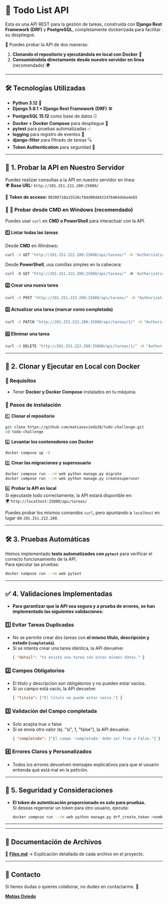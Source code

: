 # 📝 Todo List API

Esta es una API REST para la gestión de tareas, construida con **Django Rest Framework (DRF)** y **PostgreSQL**, completamente dockerizada para facilitar su despliegue.  

🚀 Puedes probar la API de dos maneras:
1. **Clonando el repositorio y ejecutándola en local con Docker** 🐳  
2. **Consumiéndola directamente desde nuestro servidor en línea** (recomendado) 🌍  

---

## 🛠 **Tecnologías Utilizadas**
- **Python 3.12** 🐍
- **Django 5.6.1 + Django Rest Framework (DRF)** 🛠
- **PostgreSQL 15.12** como base de datos 🗄
- **Docker + Docker Compose** para despliegue 🚢
- **pytest** para pruebas automatizadas ✅
- **logging** para registro de eventos 📜
- **django-filter** para filtrado de tareas 🔍
- **Token Authentication** para seguridad 🔑

---

## 📌 **1. Probar la API en Nuestro Servidor**
Puedes realizar consultas a la API en nuestro servidor en línea:  
🌍 **Base URL:** `http://201.251.222.200:25080/`

🔐 **Token de acceso:** `90200710a15526cf84d00dd42247b464deba4eb5`

### 🔹 **📌 Probar desde CMD en Windows** (recomendado)
Puedes usar `curl` en **CMD o PowerShell** para interactuar con la API.  

#### **1️⃣ Listar todas las tareas**
Desde **CMD** en Windows:
```cmd
curl -X GET "http://201.251.222.200:25080/api/tareas/" -H "Authorization: Token 90200710a15526cf84d00dd42247b464deba4eb5"
```

Desde **PowerShell**, usa comillas simples en la cabecera:
```powershell
curl -X GET "http://201.251.222.200:25080/api/tareas/" -H 'Authorization: Token 90200710a15526cf84d00dd42247b464deba4eb5'
```

#### **2️⃣ Crear una nueva tarea**
```cmd
curl -X POST "http://201.251.222.200:25080/api/tareas/" -H "Authorization: Token 90200710a15526cf84d00dd42247b464deba4eb5" -H "Content-Type: application/json" -d "{"titulo": "Nueva tarea", "descripcion": "Descripción de prueba", "completada": false}"
```

#### **3️⃣ Actualizar una tarea (marcar como completada)**
```cmd
curl -X PATCH "http://201.251.222.200:25080/api/tareas/1/" -H "Authorization: Token 90200710a15526cf84d00dd42247b464deba4eb5" -H "Content-Type: application/json" -d "{"completada": true}"
```

#### **4️⃣ Eliminar una tarea**
```cmd
curl -X DELETE "http://201.251.222.200:25080/api/tareas/1/" -H "Authorization: Token 90200710a15526cf84d00dd42247b464deba4eb5"
```

---

## 📌 **2. Clonar y Ejecutar en Local con Docker**
### 🔹 **Requisitos**
- Tener **Docker y Docker Compose** instalados en tu máquina.

### 🔹 **Pasos de instalación**
1️⃣ **Clonar el repositorio**  
```sh
git clone https://github.com/matiasoviedo28/todo-challenge.git
cd todo-challenge
```

2️⃣ **Levantar los contenedores con Docker**  
```sh
docker compose up -d
```

3️⃣ **Crear las migraciones y superusuario**  
```sh
docker compose run --rm web python manage.py migrate
docker compose run --rm web python manage.py createsuperuser
```

4️⃣ **Probar la API en local**  
Si ejecutaste todo correctamente, la API estará disponible en:  
🌍 `http://localhost:25080/api/tareas/`

Puedes probar los mismos comandos `curl`, pero apuntando a `localhost` en lugar de `201.251.222.200`.

---

## 🛠 **3. Pruebas Automáticas**
Hemos implementado **tests automatizados con `pytest`** para verificar el correcto funcionamiento de la API.  
Para ejecutar las pruebas:
```sh
docker compose run --rm web pytest
```

---

## ✅ **4. Validaciones Implementadas**
- **Para garantizar que la API sea segura y a prueba de errores, se han implementado las siguientes validaciones:**  

### 1️⃣ Evitar Tareas Duplicadas
- No se permite crear dos tareas con **el mismo título, descripción y estado (`completada`)**.
- Si se intenta crear una tarea idéntica, la API devuelve:
  ```json
  { "detail": "Ya existe una tarea con estos mismos datos." }
  ```

### 2️⃣ Campos Obligatorios
- El titulo y descripcion son obligatorios y no pueden estar vacíos.
- Si un campo está vacío, la API devuelve:
  ```json
  { "titulo": ["El título no puede estar vacío."] }
  ```

### 3️⃣ Validación del Campo completada
- Solo acepta true o false
- Si se envía otro valor (ej. "si", 1, "false"), la API devuelve:
  ```json
  { "completada": ["El campo 'completada' debe ser True o False."] }
  ```
### 4️⃣ Errores Claros y Personalizados
- Todos los errores devuelven mensajes explicativos para que el usuario entienda qué está mal en la petición.


---

## 🔐 **5. Seguridad y Consideraciones**
- **El token de autenticación proporcionado es solo para pruebas.**  
  Si deseas regenerar un token para otro usuario, ejecuta:  
  ```sh
  docker compose run --rm web python manage.py drf_create_token <nombre_de_usuario>
  ```

---

---
## 📂 **Documentación de Archivos**
📄 **[Files.md](./files.md)** → Explicación detallada de cada archivo en el proyecto.

---

## 📩 **Contacto**
Si tienes dudas o quieres colaborar, no dudes en contactarme. 🚀  

**[Matías Oviedo](https://www.linkedin.com/in/matias-alberto-oviedo-gonzalez/)**
